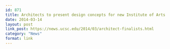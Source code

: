 ```yaml
---
id: 871
title: Architects to present design concepts for new Institute of Arts and Sciences
date: 2014-03-14
layout: post
link_post: https://news.ucsc.edu/2014/03/architect-finalists.html
category: "News"
format: link
---
```

